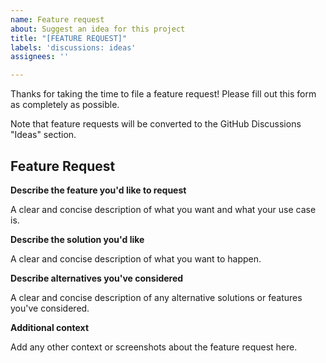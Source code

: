 ```yaml
---
name: Feature request
about: Suggest an idea for this project
title: "[FEATURE REQUEST]"
labels: 'discussions: ideas'
assignees: ''

---
```


Thanks for taking the time to file a feature request! Please fill out this form as completely as possible.

Note that feature requests will be converted to the GitHub Discussions "Ideas" section.

## Feature Request

**Describe the feature you'd like to request**

A clear and concise description of what you want and what your use case is.

**Describe the solution you'd like**

A clear and concise description of what you want to happen.

**Describe alternatives you've considered**

A clear and concise description of any alternative solutions or features you've considered.

**Additional context**

Add any other context or screenshots about the feature request here.